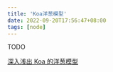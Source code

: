 ```yaml
---
title: 'Koa洋葱模型'
date: 2022-09-20T17:56:47+08:00
tags: [node]
---
```


TODO

[深入浅出 Koa 的洋葱模型](https://juejin.cn/post/7012031464237694983#heading-6)
